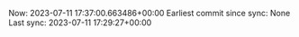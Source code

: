 Now: 2023-07-11 17:37:00.663486+00:00 Earliest commit since sync: None Last sync: 2023-07-11 17:29:27+00:00
